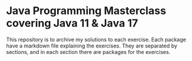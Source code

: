 # Java Programming Masterclass covering Java 11 & Java 17

This repository is to archive my solutions to each exercise.
Each package have a markdown file explaining the exercises.
They are separated by sections, and in each section there are packages for the exercises. 